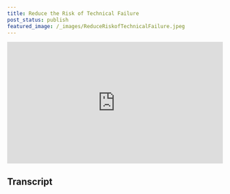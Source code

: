 ```yaml
---
title: Reduce the Risk of Technical Failure
post_status: publish
featured_image: /_images/ReduceRiskofTechnicalFailure.jpeg
---
```


<div style="padding:56.25% 0 0 0;position:relative;"><iframe src="https://player.vimeo.com/video/841146891?badge=0&amp;autopause=0&amp;player_id=0&amp;app_id=58479" frameborder="0" allow="autoplay; fullscreen; picture-in-picture" allowfullscreen style="position:absolute;top:0;left:0;width:100%;height:100%;" title="058 Reduce the Risk of Technical Failure"></iframe></div>

<div style="margin-bottom:30px;"></div>

## Transcript

